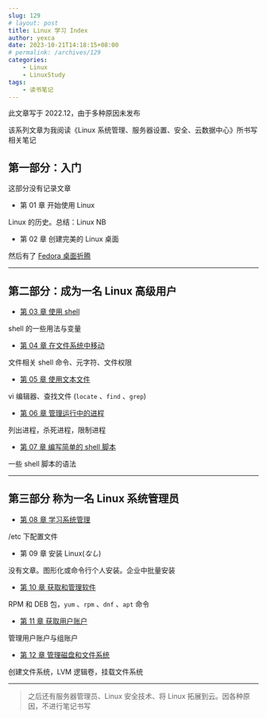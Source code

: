 ```yaml
---
slug: 129
# layout: post
title: Linux 学习 Index
author: yexca
date: 2023-10-21T14:18:15+08:00
# permalink: /archives/129
categories:
    - Linux
    - LinuxStudy
tags:
    - 读书笔记
---
```


此文章写于 2022.12，由于多种原因未发布

该系列文章为我阅读《Linux 系统管理、服务器设置、安全、云数据中心》所书写相关笔记

## 第一部分：入门

这部分没有记录文章

* 第 01 章 开始使用 Linux

Linux 的历史。总结：Linux NB

* 第 02 章 创建完美的 Linux 桌面

然后有了 [Fedora 桌面折腾](https://blog.yexca.net/archives/74)

---

## 第二部分：成为一名 Linux 高级用户

* [第 03 章 使用 shell](https://blog.yexca.net/archives/69)

shell 的一些用法与变量

* [第 04 章 在文件系统中移动](https://blog.yexca.net/archives/75)

文件相关 shell 命令、元字符、文件权限

* [第 05 章 使用文本文件](https://blog.yexca.net/archives/78)

vi 编辑器、查找文件 (`locate` 、`find` 、`grep`)

* [第 06 章 管理运行中的进程](https://blog.yexca.net/archives/79)

列出进程，杀死进程，限制进程

* [第 07 章 编写简单的 shell 脚本](https://blog.yexca.net/archives/81)

一些 shell 脚本的语法

---

## 第三部分 称为一名 Linux 系统管理员

* [第 08 章 学习系统管理](https://blog.yexca.net/archives/82)

/etc 下配置文件

* 第 09 章 安装 Linux(*なし*)

没有文章。图形化或命令行个人安装。企业中批量安装

* [第 10 章 获取和管理软件](https://blog.yexca.net/archives/83)

RPM 和 DEB 包，`yum` 、`rpm` 、`dnf` 、`apt` 命令

* [第 11 章 获取用户账户](https://blog.yexca.net/archives/84)

管理用户账户与组账户

* [第 12 章 管理磁盘和文件系统](https://blog.yexca.net/archives/85)

创建文件系统，LVM 逻辑卷，挂载文件系统

---

> 之后还有服务器管理员、Linux 安全技术、将 Linux 拓展到云。因各种原因，不进行笔记书写
